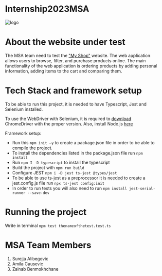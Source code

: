 # Internship2023MSA
![logo](https://api.jobfair.ba/static/kompanije/21.png)
# About the website under test

The MSA team need to test the ["My Shop"](http://www.automationpractice.pl/index.php) website. The web application allows users to browse, filter, and purchase products online. The main functionality of the web application is ordering products by adding personal information, adding items to the cart and comparing them. 

# Tech Stack and framework setup
  
To be able to run this project, it is needed to have Typescript, Jest and Selenium installed. <br>

To use the WebDriver with Selenium, it is required to [download](https://chromedriver.chromium.org/downloads) ChromeDriver with the proper version.
Also, install Node.js [here](https://nodejs.org/en/download) <br>

Framework setup: 
* Run this  `npm init –y` to create a package.json file in order to be able to compile the project. <br>
* To install the dependencies listed in the package.json file run `npm install` <br>
* Run `npm I -D typescript` to install the typescript <br>
* Build the project with `npm run build` <br>
* Configure JEST `npm i -D jest ts-jest @types/jest` <br>
* To be able to use ts-jest as a preprocessor it is needed to create a jest.config.js file run `npx ts-jest config:init`
* In order to run tests you will also need to run `npm install jest-serial-runner --save-dev ` <br>

# Running the project
Write in terminal `npm test thenameofthetest.test.ts`

# MSA Team Members 

1. Surejja Alibegovic
2. Amila Causevic
3. Zainab Benmokhchane 
